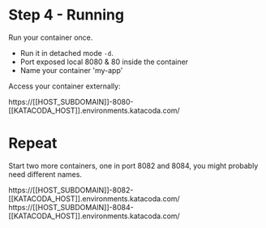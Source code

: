 
# Step 4 - Running

Run your container once.

- Run it in detached mode `-d`.
- Port exposed local 8080 & 80 inside the container
- Name your container 'my-app'


Access your container externally:

https://[[HOST_SUBDOMAIN]]-8080-[[KATACODA_HOST]].environments.katacoda.com/


# Repeat

Start two more containers, one in port 8082 and 8084, you might probably need different names.

https://[[HOST_SUBDOMAIN]]-8082-[[KATACODA_HOST]].environments.katacoda.com/
https://[[HOST_SUBDOMAIN]]-8084-[[KATACODA_HOST]].environments.katacoda.com/
